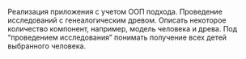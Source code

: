 Реализация приложения с учетом ООП подхода.
Проведение исследований с генеалогическим древом.
Описать некоторое количество компонент, например, модель человека и древа.
Под “проведением исследования” понимать получение всех детей выбранного человека.
